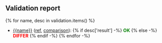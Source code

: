 ## Validation report
{% for name, desc in validation.items() %}
 - [{{name}}]({{desc['url']}}) ([ref]({{desc['ref_url']}}), [comparison]({{desc['comparison_url']}})): {% if desc['result'] -%} <span style="color:green">**OK**</span> {% else -%} <span style="color:red">**DIFFER**</span> {% endif -%}
{% endfor -%}
